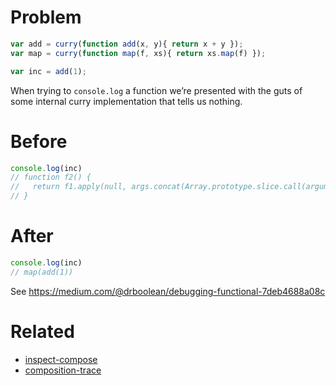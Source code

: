 # Problem

```js
var add = curry(function add(x, y){ return x + y });
var map = curry(function map(f, xs){ return xs.map(f) });

var inc = add(1);
```

When trying to `console.log` a function we’re presented with the guts of some internal curry implementation that tells us nothing.

# Before

```js
console.log(inc)
// function f2() {
//   return f1.apply(null, args.concat(Array.prototype.slice.call(arguments, 0)));
// }
```

# After

```js
console.log(inc)
// map(add(1))
```

See https://medium.com/@drboolean/debugging-functional-7deb4688a08c

# Related

- [inspect-compose](https://github.com/stevemao/inspect-compose)
- [composition-trace](https://github.com/stevemao/composition-trace)
